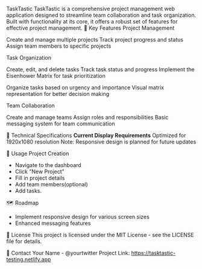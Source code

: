 TaskTastic
TaskTastic is a comprehensive project management web application designed to streamline team collaboration and task organization. Built with functionality at its core, it offers a robust set of features for effective project management.
🌟 Key Features
Project Management

Create and manage multiple projects
Track project progress and status
Assign team members to specific projects

Task Organization

Create, edit, and delete tasks
Track task status and progress
Implement the Eisenhower Matrix for task prioritization

Organize tasks based on urgency and importance
Visual matrix representation for better decision making



Team Collaboration

Create and manage teams
Assign roles and responsibilities
Basic messaging system for team communication

🔧 Technical Specifications
**Current Display Requirements**
Optimized for 1920x1080 resolution
Note: Responsive design is planned for future updates

📝 Usage
Project Creation
 - Navigate to the dashboard
 - Click "New Project"
 - Fill in project details
 - Add team members(optional)
 - Add tasks.

🗺️ Roadmap

 - Implement responsive design for various screen sizes
 - Enhanced messaging features

📄 License
This project is licensed under the MIT License - see the LICENSE file for details.

📧 Contact
Your Name - @yourtwitter
Project Link: https://tasktastic-testing.netlify.app
